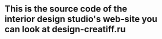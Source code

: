 # This is the source code of the interior design studio's web-site you can look at design-creatiff.ru
